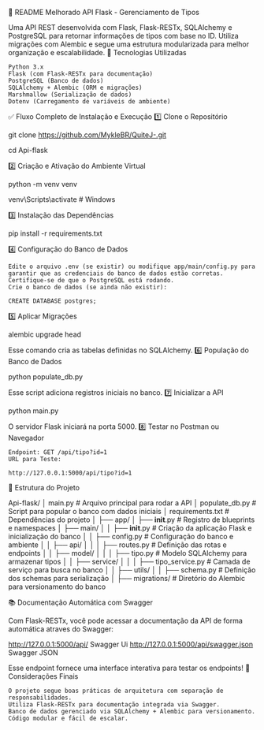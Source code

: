 📝 README Melhorado
API Flask - Gerenciamento de Tipos

Uma API REST desenvolvida com Flask, Flask-RESTx, SQLAlchemy e PostgreSQL para retornar informações de tipos com base no ID. Utiliza migrações com Alembic e segue uma estrutura modularizada para melhor organização e escalabilidade.
🚀 Tecnologias Utilizadas

    Python 3.x
    Flask (com Flask-RESTx para documentação)
    PostgreSQL (Banco de dados)
    SQLAlchemy + Alembic (ORM e migrações)
    Marshmallow (Serialização de dados)
    Dotenv (Carregamento de variáveis de ambiente)

✅ Fluxo Completo de Instalação e Execução
1️⃣ Clone o Repositório

git clone https://github.com/MykleBR/QuiteJ-.git

cd Api-flask

2️⃣ Criação e Ativação do Ambiente Virtual

python -m venv venv

venv\Scripts\activate  # Windows

3️⃣ Instalação das Dependências

pip install -r requirements.txt

4️⃣ Configuração do Banco de Dados

    Edite o arquivo .env (se existir) ou modifique app/main/config.py para garantir que as credenciais do banco de dados estão corretas.
    Certifique-se de que o PostgreSQL está rodando.
    Crie o banco de dados (se ainda não existir):

    CREATE DATABASE postgres;

5️⃣ Aplicar Migrações

alembic upgrade head

Esse comando cria as tabelas definidas no SQLAlchemy.
6️⃣ População do Banco de Dados

python populate_db.py

Esse script adiciona registros iniciais no banco.
7️⃣ Inicializar a API

python main.py

O servidor Flask iniciará na porta 5000.
8️⃣ Testar no Postman ou Navegador

    Endpoint: GET /api/tipo?id=1
    URL para Teste:

    http://127.0.0.1:5000/api/tipo?id=1

📌 Estrutura do Projeto

Api-flask/
│   main.py              # Arquivo principal para rodar a API
│   populate_db.py       # Script para popular o banco com dados iniciais
│   requirements.txt     # Dependências do projeto
│
├── app/
│   ├── __init__.py      # Registro de blueprints e namespaces
│   ├── main/
│   │   ├── __init__.py  # Criação da aplicação Flask e inicialização do banco
│   │   ├── config.py    # Configuração do banco e ambiente
│   │   ├── api/
│   │   │   ├── routes.py    # Definição das rotas e endpoints
│   │   ├── model/
│   │   │   ├── tipo.py  # Modelo SQLAlchemy para armazenar tipos
│   │   ├── service/
│   │   │   ├── tipo_service.py  # Camada de serviço para busca no banco
│   │   ├── utils/
│   │       ├── schema.py  # Definição dos schemas para serialização
│
├── migrations/          # Diretório do Alembic para versionamento do banco

📚 Documentação Automática com Swagger

Com Flask-RESTx, você pode acessar a documentação da API de forma automática atraves do Swagger:

http://127.0.0.1:5000/api/ Swagger Ui
http://127.0.0.1:5000/api/swagger.json  Swagger JSON

Esse endpoint fornece uma interface interativa para testar os endpoints!
📌 Considerações Finais

    O projeto segue boas práticas de arquitetura com separação de responsabilidades.
    Utiliza Flask-RESTx para documentação integrada via Swagger.
    Banco de dados gerenciado via SQLAlchemy + Alembic para versionamento.
    Código modular e fácil de escalar.
